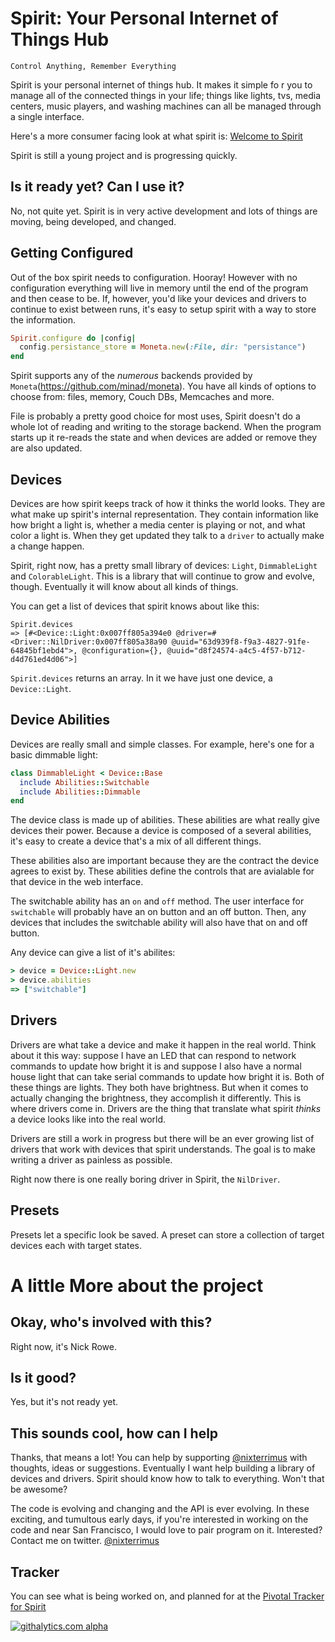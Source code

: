 
# Spirit: Your Personal Internet of Things Hub
`Control Anything, Remember Everything`

Spirit is your personal internet of things hub.  It makes it simple fo
r you to manage all of the connected things in your life; things like
lights, tvs, media centers, music players, and washing machines can
all be managed through a single interface.

Here's a more consumer facing look at what spirit is: [Welcome to
Spirit](http://blog.dcxn.com/2013/03/16/welcome-to-spirit/)

Spirit is still a young project and is progressing quickly.

## Is it ready yet? Can I use it?

No, not quite yet.  Spirit is in very active development and lots of things are moving, being developed, and changed.

## Getting Configured

Out of the box spirit needs to configuration.  Hooray!  However with no
configuration everything will live in memory until the end of the
program and then cease to be.  If, however, you'd like your devices and
drivers to continue to exist between runs, it's easy to setup spirit
with a way to store the information.

```ruby
Spirit.configure do |config|
  config.persistance_store = Moneta.new(:File, dir: "persistance")
end
```

Spirit supports any of the *numerous* backends provided by
`Moneta`(https://github.com/minad/moneta).  You have all kinds of
options to choose from: files, memory, Couch DBs, Memcaches and more.

File is probably a pretty good choice for most uses, Spirit doesn't do a
whole lot of reading and writing to the storage backend.  When the
program starts up it re-reads the state and when devices are added or
remove they are also updated.

## Devices

Devices are how spirit keeps track of how it thinks the world looks.
They are what make up spirit's internal representation.  They contain
information like how bright a light is, whether a media center is
playing or not, and what color a light is.  When they get updated they
talk to a `driver` to actually make a change happen.

Spirit, right now, has a pretty small library of devices: `Light`,
`DimmableLight` and `ColorableLight`.  This is a library that will
continue to grow and evolve, though.  Eventually it will know about all
kinds of things.

You can get a list of devices that spirit knows about like this:


```
Spirit.devices
=> [#<Device::Light:0x007ff805a394e0 @driver=#<Driver::NilDriver:0x007ff805a38a90 @uuid="63d939f8-f9a3-4827-91fe-64845bf1ebd4">, @configuration={}, @uuid="d8f24574-a4c5-4f57-b712-d4d761ed4d06">]
```

`Spirit.devices` returns an array.  In it we have just one device, a
`Device::Light`.

## Device Abilities

Devices are really small and simple classes.  For example, here's one
for a basic dimmable light:

```ruby
class DimmableLight < Device::Base
  include Abilities::Switchable
  include Abilities::Dimmable
end
```

The device class is made up of abilities.  These abilities are what
really give devices their power.  Because a device is composed of a
several abilities, it's easy to create a device that's a mix of all
different things.

These abilities also are important because they are the contract the
device agrees to exist by.  These abilities define the controls that
are avialable for that device in the web interface.

The switchable ability has an `on` and `off` method.  The user
interface for `switchable` will probably have an on button and an off
button.  Then, any devices that includes the switchable ability will
also have that on and off button.

Any device can give a list of it's abilites:

```ruby
> device = Device::Light.new
> device.abilities
=> ["switchable"]
```

## Drivers

Drivers are what take a device and make it happen in the real world.
Think about it this way: suppose I have an LED that can respond to
network commands to update how bright it is and suppose I also have a
normal house light that can take serial commands to update how bright it
is.  Both of these things are lights.  They both have brightness.  But
when it comes to actually changing the brightness, they accomplish it
differently.  This is where drivers come in.  Drivers are the thing
that translate what spirit *thinks* a device looks like into the real
world.

Drivers are still a work in progress but there will be an ever growing
list of drivers that work with devices that spirit understands.  The
goal is to make writing a driver as painless as possible.

Right now there is one really boring driver in Spirit, the
`NilDriver`.


## Presets

Presets let a specific look be saved.  A preset can store a collection of target devices each with target states.

# A little More about the project

## Okay, who's involved with this?

Right now, it's Nick Rowe.

## Is it good?

Yes, but it's not ready yet.

## This sounds cool, how can I help

Thanks, that means a lot!  You can help by supporting
[@nixterrimus](http://twitter.com/nixterrimus) with thoughts, ideas or
suggestions.  Eventually I want help building a library of devices and
drivers.  Spirit should know how to talk to everything.  Won't that be
awesome?

The code is evolving and changing and the API is ever evolving.  In
these exciting, and tumultous early days, if you're interested in
working on the code and near San Francisco, I would love to pair program
on it.  Interested? Contact me on twitter.  [@nixterrimus](http://twitter.com/nixterrimus) 

## Tracker

You can see what is being worked on, and planned for at the [Pivotal
Tracker for
Spirit](https://www.pivotaltracker.com/projects/730889/stories#)


[![githalytics.com alpha](https://cruel-carlota.pagodabox.com/96bd5ee72b2902f6f59f64f543880874 "githalytics.com")](http://githalytics.com/nixterrimus/spirit)
